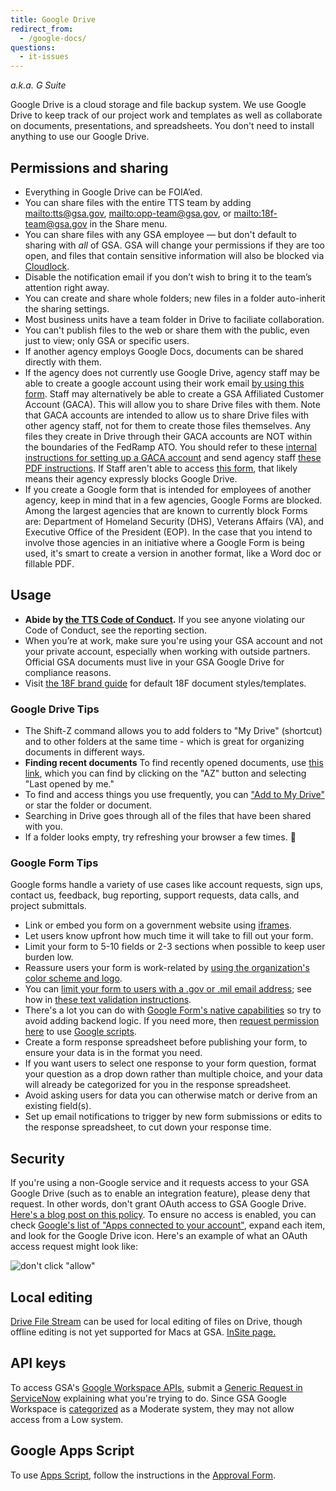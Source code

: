 ```yaml
---
title: Google Drive
redirect_from:
  - /google-docs/
questions:
  - it-issues
---
```


_a.k.a. G Suite_

Google Drive is a cloud storage and file backup system. We use Google Drive to keep track of our project work and templates as well as collaborate on documents, presentations, and spreadsheets. You don't need to install anything to use our Google Drive.

## Permissions and sharing

- Everything in Google Drive can be FOIA’ed.
- You can share files with the entire TTS team by adding <mailto:tts@gsa.gov>, <mailto:opp-team@gsa.gov>, or <mailto:18f-team@gsa.gov> in the Share menu.
- You can share files with any GSA employee — but don't default to sharing with _all_ of GSA. GSA will change your permissions if they are too open, and files that contain sensitive information will also be blocked via [Cloudlock](https://insite.gsa.gov/employee-resources/information-technology/do-it-yourself-self-help/google-g-suite-apps/sharing-securely-in-google/cloudlock).
- Disable the notification email if you don’t wish to bring it to the team’s attention right away.
- You can create and share whole folders; new files in a folder auto-inherit the sharing settings.
- Most business units have a team folder in Drive to faciliate collaboration.
- You can't publish files to the web or share them with the public, even just to view; only GSA or specific users.
- If another agency employs Google Docs, documents can be shared directly with them.
- If the agency does not currently use Google Drive, agency staff may be able to create a google account using their work email [by using this form](https://accounts.google.com/SignUpWithoutGmail?hl=en). Staff may alternatively be able to create a GSA Affiliated Customer Account (GACA). This will allow you to share Drive files with them. Note that GACA accounts are intended to allow us to share Drive files with other agency staff, not for them to create those files themselves. Any files they create in Drive through their GACA accounts are NOT within the boundaries of the FedRamp ATO. You should refer to these [internal instructions for setting up a GACA account](https://insite.gsa.gov/portal/content/517805?term=gaca) and send agency staff [these PDF instructions](https://insite.gsa.gov/cdnstatic/insite/GACA__GSAAffiliatedCustomerAccounts_May_2016-v2.pdf). If Staff aren't able to access [this form](https://accounts.google.com/SignUpWithoutGmail?hl=en), that likely means their agency expressly blocks Google Drive.
- If you create a Google form that is intended for employees of another agency, keep in mind that in a few agencies, Google Forms are blocked. Among the largest agencies that are known to currently block Forms are: Department of Homeland Security (DHS), Veterans Affairs (VA), and Executive Office of the President (EOP). In the case that you intend to involve those agencies in an initiative where a Google Form is being used, it's smart to create a version in another format, like a Word doc or fillable PDF.

## Usage

- **Abide by [the TTS Code of Conduct]({{site.baseurl}}/code-of-conduct).** If you see anyone violating our Code of Conduct, see the reporting section.
- When you’re at work, make sure you're using your GSA account and not your private account, especially when working with outside partners. Official GSA documents must live in your GSA Google Drive for compliance reasons.
- Visit [the 18F brand guide](https://brand.18f.gov/templates/) for default 18F document styles/templates.

### Google Drive Tips

- The Shift-Z command allows you to add folders to "My Drive" (shortcut) and to other folders at the same time - which is great for organizing documents in different ways.
- **Finding recent documents** To find recently opened documents, use [this link](https://drive.google.com/drive/recent), which you can find by clicking on the "AZ" button and selecting "Last opened by me."
- To find and access things you use frequently, you can ["Add to My Drive"](https://support.google.com/drive/answer/2375057?hl=en) or star the folder or document.
- Searching in Drive goes through all of the files that have been shared with you.
- If a folder looks empty, try refreshing your browser a few times. :shrug:

### Google Form Tips

Google forms handle a variety of use cases like account requests, sign ups, contact us, feedback, bug reporting, support requests, data calls, and project submittals.

- Link or embed you form on a government website using [iframes](https://www.w3schools.com/tags/tag_iframe.asp).
- Let users know upfront how much time it will take to fill out your form.
- Limit your form to 5-10 fields or 2-3 sections when possible to keep user burden low.
- Reassure users your form is work-related by [using the organization's color scheme and logo](https://docs.google.com/forms/d/1xjiJCyJNFzWTieg8yUamntPeznADyfn8ZgIwHnM8PBg/viewform?edit_requested=true).
- You can [limit your form to users with a .gov or .mil email address](https://docs.google.com/forms/d/e/1FAIpQLSePimoF0RkiCP62BSIL_yj0yMXEUePNJ9AabPJqq1Xzbp_GVg/viewform); see how in [these text validation instructions](https://support.google.com/docs/answer/3378864?hl=en).
- There's a lot you can do with [Google Form's native capabilities](https://support.google.com/a/users/answer/9302965?hl=en) so try to avoid adding backend logic. If you need more, then [request permission here](https://docs.google.com/a/gsa.gov/forms/d/e/1FAIpQLSdOCtxCaSKJC87CedZW1FKGspMvnRzyOauMvKIOfrSV7PBdag/viewform) to use [Google scripts](https://developers.google.com/apps-script/).
- Create a form response spreadsheet before publishing your form, to ensure your data is in the format you need.
- If you want users to select one response to your form question, format your question as a drop down rather than multiple choice, and your data will already be categorized for you in the response spreadsheet.
- Avoid asking users for data you can otherwise match or derive from an existing field(s).
- Set up email notifications to trigger by new form submissions or edits to the response spreadsheet, to cut down your response time.

## Security

If you're using a non-Google service and it requests access to your GSA Google Drive (such as to enable an integration feature), please deny that request. In other words, don't grant OAuth access to GSA Google Drive. [Here's a blog post on this policy](https://18f.gsa.gov/2016/05/13/how-18f-handles-information-security-and-third-party-applications/). To ensure no access is enabled, you can check [Google's list of "Apps connected to your account"](https://security.google.com/settings/security/permissions), expand each item, and look for the Google Drive icon. Here's an example of what an OAuth access request might look like:

![don't click "allow"]({{site.baseurl}}/images/google-drive/google-drive-oauth.png)

## Local editing

[Drive File Stream](https://support.google.com/drive/answer/7329379?hl=en) can be used for local editing of files on Drive, though offline editing is not yet supported for Macs at GSA. [InSite page.](https://insite.gsa.gov/employee-resources/information-technology/do-it-yourself-self-help/google-g-suite-apps/google-drive-and-shared-drive?term=drive%20file%20stream#Drive%20File%20Stream)

## API keys

To access GSA's [Google Workspace APIs](https://developers.google.com/workspace), submit a [Generic Request in ServiceNow](https://gsa.servicenowservices.com/sp/?id=sc_cat_item&sys_id=7a09e6672b523000a6e7a73319da1554) explaining what you're trying to do. Since GSA Google Workspace is [categorized]({{site.baseurl}}/launching-software/lifecycle/#system-categorization) as a Moderate system, they may not allow access from a Low system.

## Google Apps Script

To use [Apps Script](https://developers.google.com/apps-script), follow the instructions in the [Approval Form](https://docs.google.com/a/gsa.gov/forms/d/e/1FAIpQLSdOCtxCaSKJC87CedZW1FKGspMvnRzyOauMvKIOfrSV7PBdag/viewform).

